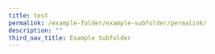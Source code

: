 ```yaml
---
title: test
permalink: /example-folder/example-subfolder/permalink/
description: ""
third_nav_title: Example Subfolder
---
```

